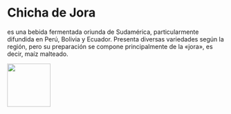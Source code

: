 # Chicha de Jora
es una bebida fermentada oriunda de Sudamérica, particularmente difundida en Perú, Bolivia y Ecuador. Presenta diversas variedades según la región, pero su preparación se compone principalmente de la «jora», es decir, maíz malteado. 

<img src="https://upload.wikimedia.org/wikipedia/commons/thumb/0/09/Chicha_de_jora_en_vaso.JPG/320px-Chicha_de_jora_en_vaso.JPG" height="100" />
